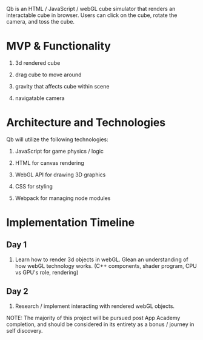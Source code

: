 Qb is an HTML / JavaScript / webGL cube simulator that renders an interactable cube in browser. Users can click on the cube, rotate the camera, and toss the cube.

# MVP & Functionality

1. 3d rendered cube

2. drag cube to move around

3. gravity that affects cube within scene

4. navigatable camera

# Architecture and Technologies

Qb will utilize the following technologies: 

1. JavaScript for game physics / logic

2. HTML for canvas rendering

3. WebGL API for drawing 3D graphics

4. CSS for styling

5. Webpack for managing node modules

# Implementation Timeline

## Day 1

1. Learn how to render 3d objects in webGL. Glean an understanding of how webGL technology works. (C++ components, shader program, CPU vs GPU's role, rendering)

## Day 2

1. Research / implement interacting with rendered webGL objects.

NOTE: The majority of this project will be pursued post App Academy completion, and should be considered in its entirety as a bonus / journey in self discovery. 

